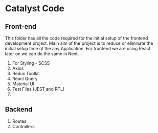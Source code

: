 # Catalyst Code

## Front-end

This folder has all the code required for the initial setup of the frontend development project. Main aim of the project is to reduce or eliminate the initial setup time of the any Application. For frontend we are using React later on we can do the same in Next.

1. For Styling - SCSS
2. Axios
3. Redux Toolkit
4. React Query
5. Material UI
6. Test Files (JEST and RTL)
7. 

## Backend
1. Routes
2. Controllers